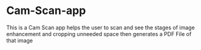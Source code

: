 # Cam-Scan-app
This is a Cam Scan app helps the user to scan and see the stages of image enhancement and cropping unneeded space then generates a PDF File of that image
